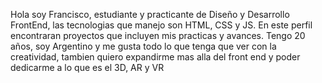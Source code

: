  Hola soy Francisco, estudiante y practicante de Diseño y Desarrollo FrontEnd, las tecnologias que manejo son HTML, CSS y JS. En este perfil encontraran proyectos que incluyen mis practicas y avances.
 Tengo 20 años, soy Argentino y me gusta todo lo que tenga que ver con la creatividad, tambien quiero expandirme mas alla del front end y poder dedicarme a lo que es el 3D, AR y VR
